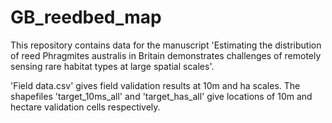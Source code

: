 # GB_reedbed_map
This repository contains data for the manuscript 'Estimating the distribution of reed Phragmites australis in Britain demonstrates challenges of remotely sensing rare habitat types at large spatial scales'.

'Field data.csv' gives field validation results at 10m and ha scales. The shapefiles 'target_10ms_all' and 'target_has_all' give locations of 10m and hectare validation cells respectively.
